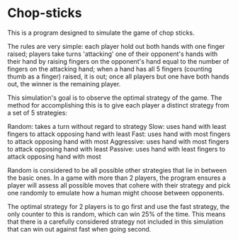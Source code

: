# Chop-sticks
This is a program designed to simulate the game of chop sticks. 

The rules are very simple: each player hold out both hands with one finger 
raised; players take turns 'attacking' one of their opponent's hands with 
their hand by raising fingers on the opponent's hand equal to the number 
of fingers on the attacking hand; when a hand has all 5 fingers (counting
thumb as a finger) raised, it is out; once all players but one have both
hands out, the winner is the remaining player.

This simulation's goal is to observe the optimal strategy of the game. The
method for accomplishing this is to give each player a distinct strategy
from a set of 5 strategies:

Random: takes a turn without regard to strategy
Slow: uses hand with least fingers to attack opposing hand with least
Fast: uses hand with most fingers to attack opposing hand with most
Aggressive: uses hand with most fingers to attack opposing hand with least
Passive: uses hand with least fingers to attack opposing hand with most

Random is considered to be all possible other strategies that lie in between
the basic ones. In a game with more than 2 players, the program ensures a
player will assess all possible moves that cohere with their strategy and 
pick one randomly to emulate how a human might choose between opponents.

The optimal strategy for 2 players is to go first and use the fast strategy,
the only counter to this is random, which can win 25% of the time. This
means that there is a carefully considered strategy not included in this 
simulation that can win out against fast when going second.
